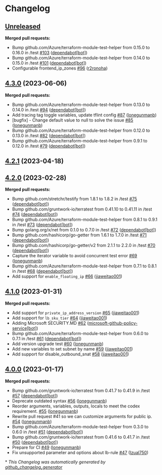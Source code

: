 # Changelog

## [Unreleased](https://github.com/Azure/terraform-azurerm-loadbalancer/tree/HEAD)

**Merged pull requests:**

- Bump github.com/Azure/terraform-module-test-helper from 0.15.0 to 0.16.0 in /test [\#103](https://github.com/Azure/terraform-azurerm-loadbalancer/pull/103) ([dependabot[bot]](https://github.com/apps/dependabot))
- Bump github.com/Azure/terraform-module-test-helper from 0.14.0 to 0.15.0 in /test [\#101](https://github.com/Azure/terraform-azurerm-loadbalancer/pull/101) ([dependabot[bot]](https://github.com/apps/dependabot))
- Configurable frontend\_ip\_zones [\#96](https://github.com/Azure/terraform-azurerm-loadbalancer/pull/96) ([r2ronoha](https://github.com/r2ronoha))

## [4.3.0](https://github.com/Azure/terraform-azurerm-loadbalancer/tree/4.3.0) (2023-06-06)

**Merged pull requests:**

- Bump github.com/Azure/terraform-module-test-helper from 0.13.0 to 0.14.0 in /test [\#94](https://github.com/Azure/terraform-azurerm-loadbalancer/pull/94) ([dependabot[bot]](https://github.com/apps/dependabot))
- Add tracing tag toggle variables, update tflint config [\#87](https://github.com/Azure/terraform-azurerm-loadbalancer/pull/87) ([lonegunmanb](https://github.com/lonegunmanb))
- \[bugfix\] - Change default value to null to solve the issue [\#85](https://github.com/Azure/terraform-azurerm-loadbalancer/pull/85) ([lonegunmanb](https://github.com/lonegunmanb))
- Bump github.com/Azure/terraform-module-test-helper from 0.12.0 to 0.13.0 in /test [\#82](https://github.com/Azure/terraform-azurerm-loadbalancer/pull/82) ([dependabot[bot]](https://github.com/apps/dependabot))
- Bump github.com/Azure/terraform-module-test-helper from 0.9.1 to 0.12.0 in /test [\#79](https://github.com/Azure/terraform-azurerm-loadbalancer/pull/79) ([dependabot[bot]](https://github.com/apps/dependabot))

## [4.2.1](https://github.com/Azure/terraform-azurerm-loadbalancer/tree/4.2.1) (2023-04-18)

## [4.2.0](https://github.com/Azure/terraform-azurerm-loadbalancer/tree/4.2.0) (2023-02-28)

**Merged pull requests:**

- Bump github.com/stretchr/testify from 1.8.1 to 1.8.2 in /test [\#75](https://github.com/Azure/terraform-azurerm-loadbalancer/pull/75) ([dependabot[bot]](https://github.com/apps/dependabot))
- Bump github.com/gruntwork-io/terratest from 0.41.10 to 0.41.11 in /test [\#74](https://github.com/Azure/terraform-azurerm-loadbalancer/pull/74) ([dependabot[bot]](https://github.com/apps/dependabot))
- Bump github.com/Azure/terraform-module-test-helper from 0.8.1 to 0.9.1 in /test [\#73](https://github.com/Azure/terraform-azurerm-loadbalancer/pull/73) ([dependabot[bot]](https://github.com/apps/dependabot))
- Bump golang.org/x/net from 0.1.0 to 0.7.0 in /test [\#72](https://github.com/Azure/terraform-azurerm-loadbalancer/pull/72) ([dependabot[bot]](https://github.com/apps/dependabot))
- Bump github.com/hashicorp/go-getter from 1.6.1 to 1.7.0 in /test [\#71](https://github.com/Azure/terraform-azurerm-loadbalancer/pull/71) ([dependabot[bot]](https://github.com/apps/dependabot))
- Bump github.com/hashicorp/go-getter/v2 from 2.1.1 to 2.2.0 in /test [\#70](https://github.com/Azure/terraform-azurerm-loadbalancer/pull/70) ([dependabot[bot]](https://github.com/apps/dependabot))
- Capture the iterator variable to avoid concurrent test error [\#69](https://github.com/Azure/terraform-azurerm-loadbalancer/pull/69) ([lonegunmanb](https://github.com/lonegunmanb))
- Bump github.com/Azure/terraform-module-test-helper from 0.7.1 to 0.8.1 in /test [\#68](https://github.com/Azure/terraform-azurerm-loadbalancer/pull/68) ([dependabot[bot]](https://github.com/apps/dependabot))
- Add support for `enable_floating_ip` [\#66](https://github.com/Azure/terraform-azurerm-loadbalancer/pull/66) ([jiaweitao001](https://github.com/jiaweitao001))

## [4.1.0](https://github.com/Azure/terraform-azurerm-loadbalancer/tree/4.1.0) (2023-01-31)

**Merged pull requests:**

- Add support for `private_ip_address_version` [\#65](https://github.com/Azure/terraform-azurerm-loadbalancer/pull/65) ([jiaweitao001](https://github.com/jiaweitao001))
- Add support for `lb_sku_tier` [\#64](https://github.com/Azure/terraform-azurerm-loadbalancer/pull/64) ([jiaweitao001](https://github.com/jiaweitao001))
- Adding Microsoft SECURITY.MD [\#62](https://github.com/Azure/terraform-azurerm-loadbalancer/pull/62) ([microsoft-github-policy-service[bot]](https://github.com/apps/microsoft-github-policy-service))
- Bump github.com/Azure/terraform-module-test-helper from 0.6.0 to 0.7.1 in /test [\#61](https://github.com/Azure/terraform-azurerm-loadbalancer/pull/61) ([dependabot[bot]](https://github.com/apps/dependabot))
- Add version upgrade test [\#60](https://github.com/Azure/terraform-azurerm-loadbalancer/pull/60) ([lonegunmanb](https://github.com/lonegunmanb))
- Add new variables to set subnet by name [\#59](https://github.com/Azure/terraform-azurerm-loadbalancer/pull/59) ([jiaweitao001](https://github.com/jiaweitao001))
- Add support for disable\_outbound\_snat [\#58](https://github.com/Azure/terraform-azurerm-loadbalancer/pull/58) ([jiaweitao001](https://github.com/jiaweitao001))

## [4.0.0](https://github.com/Azure/terraform-azurerm-loadbalancer/tree/4.0.0) (2023-01-17)

**Merged pull requests:**

- Bump github.com/gruntwork-io/terratest from 0.41.7 to 0.41.9 in /test [\#57](https://github.com/Azure/terraform-azurerm-loadbalancer/pull/57) ([dependabot[bot]](https://github.com/apps/dependabot))
- Deprecate outdated syntax [\#56](https://github.com/Azure/terraform-azurerm-loadbalancer/pull/56) ([lonegunmanb](https://github.com/lonegunmanb))
- Reorder arguments, variables, outputs, locals to meet the codex requirement. [\#55](https://github.com/Azure/terraform-azurerm-loadbalancer/pull/55) ([lonegunmanb](https://github.com/lonegunmanb))
- Rewrite pull request \#41 so we can customize arguments for public ip. [\#54](https://github.com/Azure/terraform-azurerm-loadbalancer/pull/54) ([lonegunmanb](https://github.com/lonegunmanb))
- Bump github.com/Azure/terraform-module-test-helper from 0.3.0 to 0.6.0 in /test [\#51](https://github.com/Azure/terraform-azurerm-loadbalancer/pull/51) ([dependabot[bot]](https://github.com/apps/dependabot))
- Bump github.com/gruntwork-io/terratest from 0.41.6 to 0.41.7 in /test [\#50](https://github.com/Azure/terraform-azurerm-loadbalancer/pull/50) ([dependabot[bot]](https://github.com/apps/dependabot))
- Prepare for CI [\#49](https://github.com/Azure/terraform-azurerm-loadbalancer/pull/49) ([lonegunmanb](https://github.com/lonegunmanb))
- Fix unsupported parameter and options about lb-rule [\#47](https://github.com/Azure/terraform-azurerm-loadbalancer/pull/47) ([Izual750](https://github.com/Izual750))



\* *This Changelog was automatically generated by [github_changelog_generator](https://github.com/github-changelog-generator/github-changelog-generator)*
